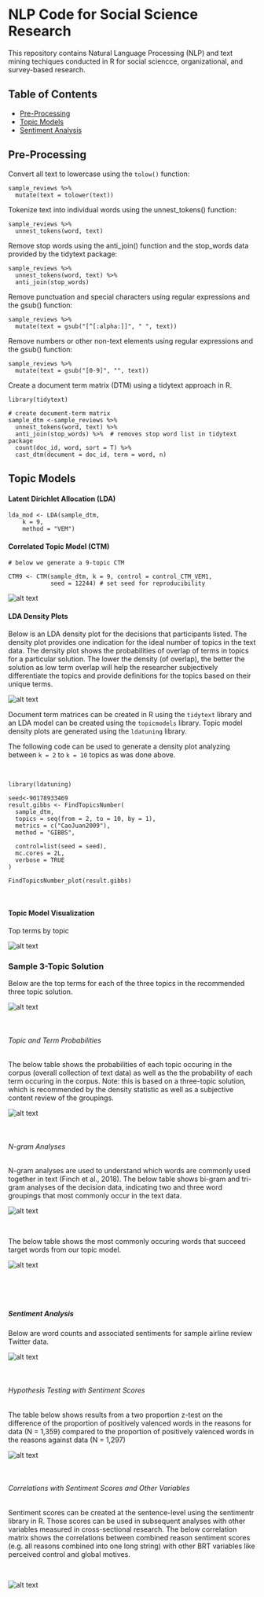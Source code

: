 # NLP Code for Social Science Research

This repository contains Natural Language Processing (NLP) and text mining techiques conducted in R for social sciencce, organizational, and survey-based research.


## Table of Contents 
* [Pre-Processing](#Pre-Processing)
* [Topic Models](#Topic-Models)
* [Sentiment Analysis](#Sentiment-Analysis)




## Pre-Processing


Convert all text to lowercase using the `tolow()` function: 

```
sample_reviews %>%
  mutate(text = tolower(text))

```

Tokenize text into individual words using the unnest_tokens() function: 

```
sample_reviews %>%
  unnest_tokens(word, text)
```

Remove stop words using the anti_join() function and the stop_words data provided by the tidytext package: 

```
sample_reviews %>%
  unnest_tokens(word, text) %>%
  anti_join(stop_words)
```

Remove punctuation and special characters using regular expressions and the gsub() function: 

```
sample_reviews %>%
  mutate(text = gsub("[^[:alpha:]]", " ", text))

```
Remove numbers or other non-text elements using regular expressions and the gsub() function: 

```
sample_reviews %>%
  mutate(text = gsub("[0-9]", "", text))
```


Create a document term matrix (DTM) using a tidytext approach in R. 

```
library(tidytext) 

# create document-term matrix 
sample_dtm <-sample_reviews %>%
  unnest_tokens(word, text) %>% 
  anti_join(stop_words) %>%  # removes stop word list in tidytext package
  count(doc_id, word, sort = T) %>%
  cast_dtm(document = doc_id, term = word, n) 

```



## Topic Models



#### Latent Dirichlet Allocation (LDA) 

```
lda_mod <- LDA(sample_dtm, 
    k = 9, 
    method = "VEM")

```
#### Correlated Topic Model (CTM)

```
# below we generate a 9-topic CTM 

CTM9 <- CTM(sample_dtm, k = 9, control = control_CTM_VEM1, 
            seed = 12244) # set seed for reproducibility 
```



![alt text](https://github.com/gzlupko/dnl_nlp/blob/main/Studies/CDC_2021/vizualizations/search_k_diagnostic_values.jpeg)



#### LDA Density Plots 

Below is an LDA density plot for the decisions that participants listed. The density plot provides one indication for the ideal number of topics in the text data. The density plot shows the probabilities of overlap of terms in topics for a particular solution. The lower the density (of overlap), the better the solution as low term overlap will help the researcher subjectively differentiate the topics and provide definitions for the topics based on their unique terms. 

![alt text](https://github.com/gzlupko/dnl_nlp/blob/main/topic_density_stemmed_plot.png)

Document term matrices can be created in R using the `tidytext` library and an LDA model can be created using the `topicmodels` library. Topic model density plots are generated using the `ldatuning` library.

The following code can be used to generate a density plot analyzing between `k = 2` to `k = 10` topics as was done above. 

&nbsp;
```
library(ldatuning)

seed<-90178933469
result.gibbs <- FindTopicsNumber(
  sample_dtm,
  topics = seq(from = 2, to = 10, by = 1),
  metrics = c("CaoJuan2009"),
  method = "GIBBS",
  
  control=list(seed = seed),
  mc.cores = 2L,
  verbose = TRUE
)

FindTopicsNumber_plot(result.gibbs)
```

&nbsp;



#### Topic Model Visualization 

Top terms by topic

![alt text](https://github.com/gzlupko/dnl_nlp/blob/main/sample_nlp/viz/movie_reviews_top_terms.png)



### Sample 3-Topic Solution
Below are the top terms for each of the three topics in the recommended three topic solution. 

![alt text](https://github.com/gzlupko/dnl_nlp/blob/main/reasons_stemmed_plot.png)


&nbsp;


###### Topic and Term Probabilities 
The below table shows the probabilities of each topic occuring in the corpus (overall collection of text data) as well as the the probability of each term occuring in the corpus. Note: this is based on a three-topic solution, which is recommended by the density statistic as well as a subjective content review of the groupings. 

![alt text](https://github.com/gzlupko/dnl_nlp/blob/main/beta_gamma_sample.png)


&nbsp;


###### N-gram Analyses 

N-gram analyses are used to understand which words are commonly used together in text (Finch et al., 2018). The below table shows bi-gram and tri-gram analyses of the decision data, indicating two and three word groupings that most commonly occur in the text data. 
 
 

![alt text](https://github.com/gzlupko/dnl_nlp/blob/main/sample_n-gram_analysis.png) 




&nbsp;


The below table shows the most commonly occuring words that succeed target words from our topic model.

![alt text](https://github.com/gzlupko/dnl_nlp/blob/main/bi_gram_succeeding.png)



&nbsp;

&nbsp;


##### Sentiment Analysis 

Below are word counts and associated sentiments for sample airline review Twitter data. 


![alt text](https://github.com/gzlupko/dnl_nlp/blob/main/sentiment_count.png)



&nbsp;

###### Hypothesis Testing with Sentiment Scores 


The table below shows results from a two proportion z-test on the difference of the proportion of positively valenced words in the reasons for data (N = 1,359) compared to the proportion of positively valenced words in the reasons against data (N = 1,297) 

![alt text](https://github.com/gzlupko/dnl_nlp/blob/main/two_proportions_positive.png)




&nbsp;


###### Correlations with Sentiment Scores and Other Variables 


Sentiment scores can be created at the sentence-level using the sentimentr library in R. Those scores can be used in subsequent analyses with other variables measured in cross-sectional research. The below correlation matrix shows the correlations between combined reason sentiment scores (e.g. all reasons combined into one long string) with other BRT variables like perceived control and global motives. 

&nbsp;

![alt text](https://github.com/gzlupko/dnl_nlp/blob/main/reasons_corrplot.png)




